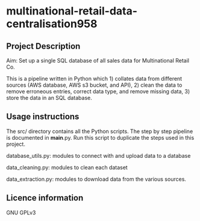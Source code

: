 # multinational-retail-data-centralisation958

## Project Description

Aim: Set up a single SQL database of all sales data for Multinational Retail Co. 

This is a pipeline written in Python which 1) collates data from different sources (AWS database, AWS s3 bucket, and API), 2) clean the data to remove erroneous entries, correct data type, and remove missing data, 3) store the data in an SQL database. 


## Usage instructions

The src/ directory contains all the Python scripts. The step by step pipeline is documented in __main__.py. Run this script to duplicate the steps used in this project. 

database_utils.py: modules to connect with and upload data to a database 

data_cleaning.py: modules to clean each dataset

data_extraction.py: modules to download data from the various sources. 



## Licence information

GNU GPLv3
